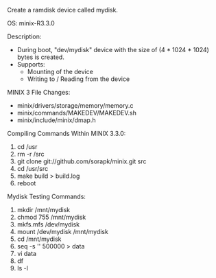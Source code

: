 Create a ramdisk device called mydisk. 

OS: minix-R3.3.0

Description:
- During boot, "dev/mydisk" device with the size of (4 * 1024 * 1024) bytes is created.
- Supports:
	- Mounting of the device
	- Writing to / Reading from the device 

MINIX 3 File Changes:
- minix/drivers/storage/memory/memory.c 
- minix/commands/MAKEDEV/MAKEDEV.sh
- minix/include/minix/dmap.h

Compiling Commands Within MINIX 3.3.0:
1. cd /usr
2. rm -r /src
3. git clone git://github.com/sorapk/minix.git src
4. cd /usr/src
5. make build > build.log
6. reboot

Mydisk Testing Commands:
1. mkdir /mnt/mydisk
2. chmod 755 /mnt/mydisk
3. mkfs.mfs /dev/mydisk
4. mount /dev/mydisk /mnt/mydisk
5. cd /mnt/mydisk
6. seq -s '' 500000 > data
7. vi data
8. df
9. ls -l

